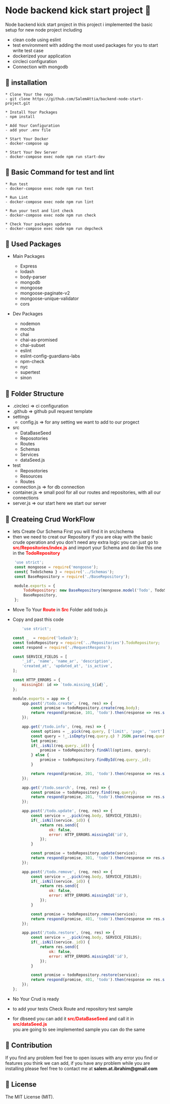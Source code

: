 # Node backend kick start project 👷

   Node backend kick start project in this project i implemented the basic setup for new node project
   including
   - clean code using eslint
   - test environment with adding the  most used packages
    for you to start write test case
   - dockerized your application
   - circleci configuration
   - Connection with mongodb


## 📔 installation 
```
* Clone Your the repo
- git clone https://github.com/SalemAttia/backend-node-start-project.git

* Install Your Packages
- npm install 

* Add Your Configuration 
- add your .env file

* Start Your Docker
- docker-compose up 

* Start Your Dev Server
- docker-compose exec node npm run start-dev

```

## 📔 Basic Command for test and lint 

```
* Run test
- docker-compose exec node npm run test

* Run Lint
- docker-compose exec node npm run lint
 
* Run your test and lint check
- docker-compose exec node npm run check

* Check Your packages updates
- docker-compose exec node npm run depcheck

```

## 📔 Used Packages 

- Main Packages
    - Express
    - lodash
    - body-parser
    - mongodb
    - mongoose
    - mongoose-paginate-v2
    - mongoose-unique-validator
    - cors

- Dev Packages
    - nodemon
    - mocha
    - chai
    - chai-as-promised
    - chai-subset
    - eslint
    - eslint-config-guardians-labs
    - npm-check
    - nyc
    - supertest
    - sinon

## 📔 Folder Structure 

- .circleci => ci configuration
- .github   => github pull request template
- settings
    - config.js => for any setting we want to add to our progect
- src
    - DataBaseSeed
    - Reposotories
    - Routes
    - Schemas
    - Services
    - dataSeed.js
- test
    - Reposotories
    - Resources
    - Routes
- connection.js => for db connection
- container.js  => small pool for all our routes and repositories, with all our connections
- server.js => our start here we start our server

## 📔 Createing Crud WorkFlow 

- lets Create Our Schema First you will find it in src/schema
- then we need to creat our Repository if you are okay with the basic crude operation and you don't need any extra logic you can just go to <b style="color:red">src/Repositories/index.js</b> 
and import your Schema and do like this one in the <b style="color:red">TodoRepository</b>
```javascript 
    'use strict';
    const mongoose = require('mongoose');
    const{ TodoSchema } = require('../Schemas');
    const BaseRepository = require('./BaseRepository');

    module.exports = {
        TodoRepository: new BaseRepository(mongoose.model('Todo', TodoSchema), 'todo'),
        BaseRepository,
    };
 ```
* Move To Your <strong style="color:red;">Route </strong> in <strong style="color:red;">Src</strong> Folder add todo.js
- Copy and past this code  
    ```javascript
        'use strict';

    const _  = require('lodash');
    const todoRepository = require('../Repositories').TodoRepository;
    const respond = require('./RequestRespons');

    const SERVICE_FIELDS = [
        '_id', 'name', 'name_ar', 'description',
        'created_at', 'updated_at', 'is_active',
    ];

    const HTTP_ERRORS = {
        missingId: id => `todo.missing_${id}`,
    };

    module.exports = app => {
        app.post('/todo.create', (req, res) => {
            const promise = todoRepository.create(req.body);
            return respond(promise, 101, 'todo').then(response => res.send(response));
        });

        app.get('/todo.info', (req, res) => {
            const options = _.pick(req.query, ['limit', 'page', 'sort']);
            const query = !_.isEmpty(req.query.q) ? JSON.parse(req.query.q) : {};
            let promise;
            if(_.isNil(req.query._id)) {
                promise = todoRepository.findAll(options, query);
            } else {
                promise = todoRepository.findById(req.query._id);
            }

            return respond(promise, 201, 'todo').then(response => res.send(response));
        });

        app.get('/todo.search', (req, res) => {
            const promise = todoRepository.find(req.query);
            return respond(promise, 201, 'todo').then(response => res.send(response));
        });

        app.post('/todo.update', (req, res) => {
            const service = _.pick(req.body, SERVICE_FIELDS);
            if(_.isNil(service._id)) {
                return res.send({
                    ok: false,
                    error: HTTP_ERRORS.missingId('id'),
                });
            }

            const promise = todoRepository.update(service);
            return respond(promise, 301, 'todo').then(response => res.send(response));
        });

        app.post('/todo.remove', (req, res) => {
            const service = _.pick(req.body, SERVICE_FIELDS);
            if(_.isNil(service._id)) {
                return res.send({
                    ok: false,
                    error: HTTP_ERRORS.missingId('id'),
                });
            }

            const promise = todoRepository.remove(service);
            return respond(promise, 401, 'todo').then(response => res.send(response));
        });

        app.post('/todo.restore', (req, res) => {
            const service = _.pick(req.body, SERVICE_FIELDS);
            if(_.isNil(service._id)) {
                return res.send({
                    ok: false,
                    error: HTTP_ERRORS.missingId('id'),
                });
            }

            const promise = todoRepository.restore(service);
            return respond(promise, 401, 'todo').then(response => res.send(response));
        });
    };


    ```

- No Your Crud is ready

- to add your tests Check Route and repository test sample
- for dbseed you can add it <b style="color:red"> src/DataBaseSeed</b> and call it in <b style="color:red">src/dataSeed.js</b>  
you are going to see implemented sample you can do the same 

## 📔 Contribution

If you find any problem feel free to open issues with any error you find or features you think we can add, if you have any problem while you are installing please feel free to contact me at __salem.at.ibrahim@gmail.com__


## 📔 License

The MIT License (MIT).
